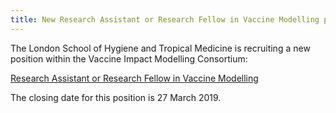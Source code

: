 ```yaml
---
title: New Research Assistant or Research Fellow in Vaccine Modelling position at LSHTM - closing date Wednesday 27 Mar 2019
---
```


The London School of Hygiene and Tropical Medicine is recruiting a new position within the Vaccine Impact Modelling Consortium:

[Research Assistant or Research Fellow in Vaccine Modelling](https://jobs.lshtm.ac.uk/vacancy.aspx?ref=EPH-IDE-2019-10)

The closing date for this position is 27 March 2019.
